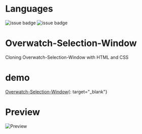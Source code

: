 # Languages

![issue badge](https://img.shields.io/badge/HTML-orange.svg)
![issue badge](https://img.shields.io/badge/CSS-informational.svg)

# Overwatch-Selection-Window

Cloning Overwatch-Selection-Window with HTML and CSS

# demo

[Overwatch-Selection-Window](https://lesanf.github.io/Overwatch-Selection/){: target="\_blank"}

# Preview

![Preview](preview.gif)
